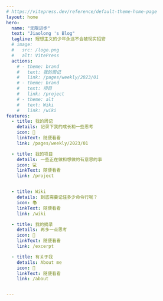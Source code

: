 ```yaml
---
# https://vitepress.dev/reference/default-theme-home-page
layout: home
hero:
  name: "无限进步"
  text: "Jiaolong 's Blog"
  tagline: 理想主义的少年永远不会被现实招安
  # image:
  #   src: /logo.png
  #   alt: VitePress
  actions:
    # - theme: brand
    #   text: 我的周记
    #   link: /pages/weekly/2023/01
    # - theme: brand
    #   text: 项目
    #   link: /project
    # - theme: alt
    #   text: Wiki
    #   link: /wiki
features:
  - title: 我的周记
    details: 记录下我的成长和一些思考
    icon: 📅
    linkText: 随便看看
    link: /pages/weekly/2023/01

  - title: 我的项目
    details: 一些正在做和想做的有意思的事
    icon: 💻
    linkText: 随便看看
    link: /project


  - title: Wiki
    details: 到底需要记住多少命令行呢？
    icon: 📚
    linkText: 随便看看
    link: /wiki

  - title: 我的摘录
    details: 再多一点思考
    icon: 📃
    linkText: 随便看看
    link: /excerpt

  - title: 有关于我
    details: About me
    icon: 👀
    linkText: 随便看看
    link: /about


---
```



